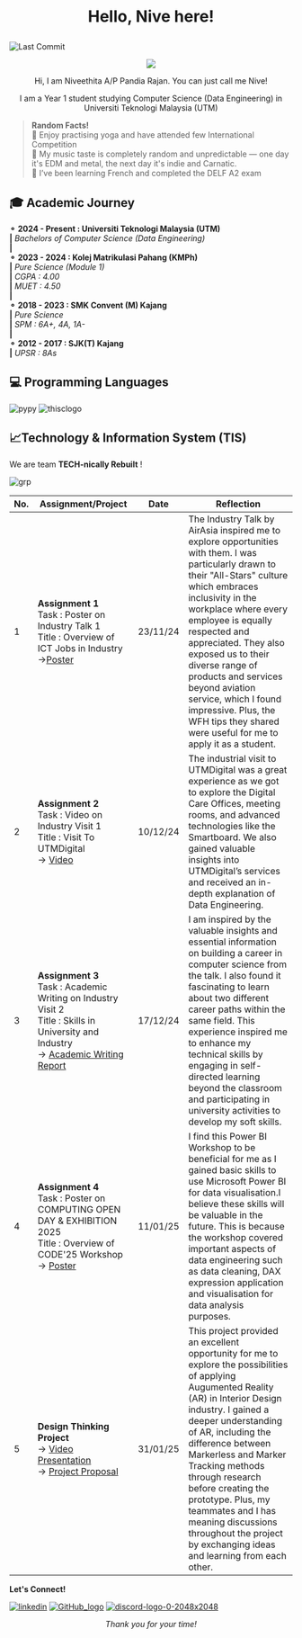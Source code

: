 
# <p align="center"> Hello, Nive here! </p> 
![Last Commit](https://img.shields.io/github/last-commit/niveethita/niveethita)

<p align="center">
  <img src="https://github.com/user-attachments/assets/17ff2e3c-5432-4989-9fc4-f321225e61de"/>
</p>

<p align="center">Hi, I am Niveethita A/P Pandia Rajan. You can just call me Nive! </p>
<p align="center">I am a Year 1 student studying Computer Science (Data Engineering) in Universiti Teknologi Malaysia (UTM) </p>

>**Random Facts!**   
>🧘 Enjoy practising yoga and have attended few International Competition   
>🎵 My music taste is completely random and unpredictable — one day it's EDM and metal, the next day it's indie and Carnatic.  
>🥐 I’ve been learning French and completed the DELF A2 exam 

## 🎓 Academic Journey
**⚬ 2024 - Present : Universiti Teknologi Malaysia (UTM)**    
**|**   _Bachelors of Computer Science (Data Engineering)_      
**|**      
**⚬ 2023 - 2024 : Kolej Matrikulasi Pahang (KMPh)**    
**|** _Pure Science (Module 1)_   
**|** _CGPA : 4.00_   
**|** _MUET : 4.50_   
**|**      
**⚬ 2018 - 2023 : SMK Convent (M) Kajang**     
**|** _Pure Science_   
**|** _SPM : 6A+, 4A, 1A-_   
**|**      
**⚬ 2012 - 2017 : SJK(T) Kajang**   
**|** _UPSR : 8As_   

## 💻 Programming Languages  
![pypy](https://github.com/user-attachments/assets/56b76333-530b-49ec-8012-943d8838e6d7)
![thisclogo](https://github.com/user-attachments/assets/f764016d-9b44-4388-9d8c-f2ecf3e004d0)
## 📈Technology & Information System (TIS)
We are team **TECH-nically Rebuilt** !   

![grp](https://github.com/user-attachments/assets/3577f5fc-2d9b-411f-9b0d-14639ffa5ae9)    

| No. | Assignment/Project | Date | Reflection |
|----------|----------|----------|----------|
| 1    | **Assignment 1**  <br> Task : Poster on Industry Talk 1 <br> Title : Overview of ICT Jobs in Industry <br> ->[Poster](Assignment%201%20TIS.pdf)| 23/11/24   | The Industry Talk by AirAsia inspired me to explore opportunities with them. I was particularly drawn to their "All-Stars" culture which embraces inclusivity in the workplace where every employee is equally respected and appreciated. They also exposed us to their diverse range of products and services beyond aviation service, which I found impressive. Plus, the WFH tips they shared were useful for me to apply it as a student. |
| 2    | **Assignment 2**  <br> Task : Video on Industry Visit 1 <br> Title : Visit To UTMDigital  <br> -> [Video](https://youtu.be/FzKdEfEXHnY?si=e9MxA1Ktz3ZdBca-) | 10/12/24   | The industrial visit to UTMDigital was a great experience as we got to explore the Digital Care Offices, meeting rooms, and advanced technologies like the Smartboard. We also gained valuable insights into UTMDigital’s services and received an in-depth explanation of Data Engineering. |
| 3    | **Assignment 3** <br> Task : Academic Writing on Industry Visit 2 <br> Title : Skills in University and Industry  <br> -> [Academic Writing Report](Assignment%203%20TIS.pdf)   | 17/12/24   | I am inspired by the valuable insights and essential information on building a career in computer science from the talk. I also found it fascinating to learn about two different career paths within the same field. This experience inspired me to enhance my technical skills by engaging in self-directed learning beyond the classroom and participating in university activities to develop my soft skills. |
| 4    | **Assignment 4**  <br> Task : Poster on  COMPUTING OPEN DAY & EXHIBITION 2025 <br> Title : Overview of CODE'25 Workshop  <br> -> [Poster](Assignment%204%20TIS.pdf)   | 11/01/25  | I find this Power BI Workshop to be beneficial for me as I gained basic skills to use Microsoft Power BI for data visualisation.I believe these skills will be valuable in the future. This is because the workshop covered important aspects of data engineering such as data cleaning, DAX expression application and visualisation for data analysis purposes. |
| 5    | **Design Thinking Project** <br> -> [Video Presentation](https://youtu.be/m5wbRu24noE?si=VLLNdzLPzsz_Khuu) <br> -> [Project Proposal](Design%20Thinking%20Project.pdf) | 31/01/25  | This project provided an excellent opportunity for me to explore the possibilities of applying Augumented Reality (AR) in Interior Design industry. I gained a deeper understanding of AR, including the difference between Markerless and Marker Tracking methods through research before creating the prototype. Plus, my teammates and I has meaning discussions throughout the project by exchanging ideas and learning from each other. |

**Let's Connect!** 
  
[![linkedin](https://github.com/user-attachments/assets/5c905062-9111-4fc8-9d60-8a9e8a8ecd49)](https://www.linkedin.com/in/niveethita-pandia-rajan-4b2768331/)
[![GitHub_logo](https://github.com/user-attachments/assets/fc752a92-9343-47a8-ac01-8081882cf18f)](https://github.com/niveethita)
[![discord-logo-0-2048x2048](https://github.com/user-attachments/assets/44508497-15de-41a9-9510-ce338b0fa2b5)](https://discordapp.com/users/897812158547636237)

*<p align="center">Thank you for your time!* </p>
